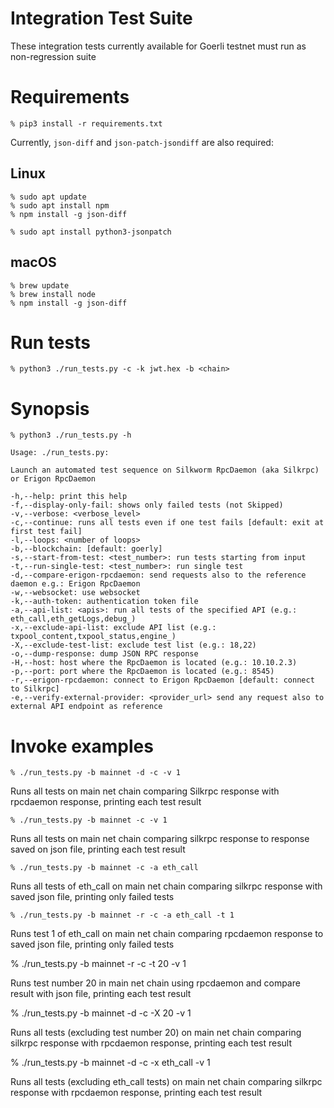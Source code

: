 # Integration Test Suite

These integration tests currently available for Goerli testnet must run as non-regression suite

# Requirements

```
% pip3 install -r requirements.txt
```

Currently, `json-diff` and `json-patch-jsondiff` are also required:

## Linux
```
% sudo apt update
% sudo apt install npm
% npm install -g json-diff

% sudo apt install python3-jsonpatch
```

## macOS
```
% brew update
% brew install node
% npm install -g json-diff
```

# Run tests

```
% python3 ./run_tests.py -c -k jwt.hex -b <chain>
```

# Synopsis

```
% python3 ./run_tests.py -h

Usage: ./run_tests.py:

Launch an automated test sequence on Silkworm RpcDaemon (aka Silkrpc) or Erigon RpcDaemon

-h,--help: print this help
-f,--display-only-fail: shows only failed tests (not Skipped)
-v,--verbose: <verbose_level>
-c,--continue: runs all tests even if one test fails [default: exit at first test fail]
-l,--loops: <number of loops>
-b,--blockchain: [default: goerly]
-s,--start-from-test: <test_number>: run tests starting from input
-t,--run-single-test: <test_number>: run single test
-d,--compare-erigon-rpcdaemon: send requests also to the reference daemon e.g.: Erigon RpcDaemon
-w,--websocket: use websocket
-k,--auth-token: authentication token file
-a,--api-list: <apis>: run all tests of the specified API (e.g.: eth_call,eth_getLogs,debug_)
-x,--exclude-api-list: exclude API list (e.g.: txpool_content,txpool_status,engine_)
-X,--exclude-test-list: exclude test list (e.g.: 18,22)
-o,--dump-response: dump JSON RPC response
-H,--host: host where the RpcDaemon is located (e.g.: 10.10.2.3)
-p,--port: port where the RpcDaemon is located (e.g.: 8545)
-r,--erigon-rpcdaemon: connect to Erigon RpcDaemon [default: connect to Silkrpc]
-e,--verify-external-provider: <provider_url> send any request also to external API endpoint as reference

```

# Invoke examples

```
% ./run_tests.py -b mainnet -d -c -v 1
```

Runs all tests on main net chain comparing Silkrpc response with rpcdaemon response, printing each test result

```
% ./run_tests.py -b mainnet -c -v 1
```

Runs all tests on main net chain comparing silkrpc response to response saved on json file, printing each test result

```
% ./run_tests.py -b mainnet -c -a eth_call
```

Runs all tests of eth_call on main net chain comparing silkrpc response with saved json file, printing only failed tests

```
% ./run_tests.py -b mainnet -r -c -a eth_call -t 1
```

Runs test 1 of eth_call on main net chain comparing rpcdaemon response to saved json file, printing only failed tests

% ./run_tests.py -b mainnet -r -c -t 20 -v 1

Runs test number 20 in main net chain using rpcdaemon and compare result with json file, printing each test result

% ./run_tests.py -b mainnet -d -c -X 20 -v 1

Runs all tests (excluding test number 20) on main net chain comparing silkrpc response with rpcdaemon response, printing each test result

% ./run_tests.py -b mainnet -d -c -x eth_call -v 1

Runs all tests (excluding eth_call tests) on main net chain comparing silkrpc response with rpcdaemon response, printing each test result

